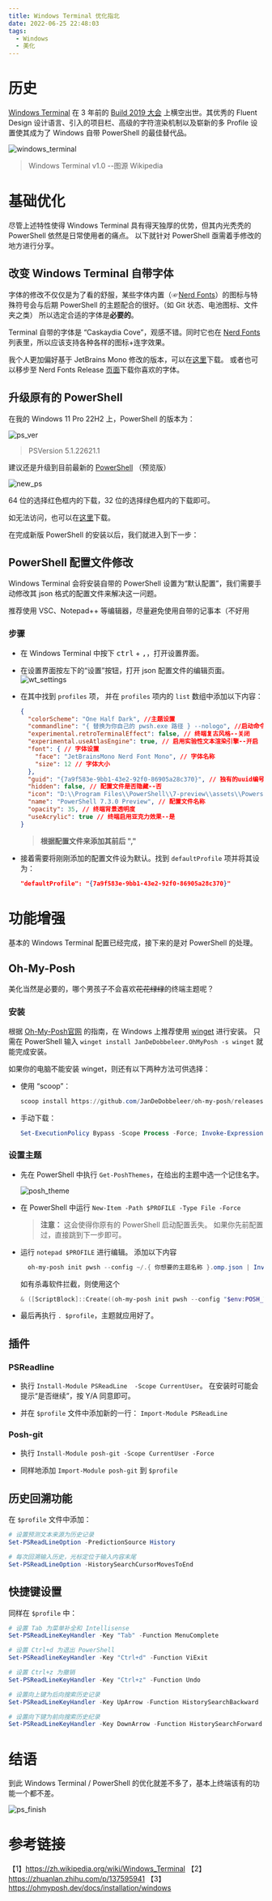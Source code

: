 ```yaml
---
title: Windows Terminal 优化指北
date: 2022-06-25 22:48:03
tags:
  - Windows
  - 美化
---
```


# 历史

[Windows Terminal](https://github.com/microsoft/terminal) 在 3 年前的 [Build 2019 大会](<https://zh.wikipedia.org/wiki/Build_(%E5%BC%80%E5%8F%91%E8%80%85%E5%A4%A7%E4%BC%9A)#Build_2019>) 上横空出世。其优秀的 Fluent Design 设计语言、引入的项目栏、高级的字符渲染机制以及崭新的多 Profile 设置使其成为了 Windows 自带 PowerShell 的最佳替代品。

![windows_terminal](Windows_Terminal_v1.0.png)

> Windows Terminal v1.0 --图源 Wikipedia

# 基础优化

尽管上述特性使得 Windows Terminal 具有得天独厚的优势，但其内光秃秃的 PowerShell 依然是日常使用者的痛点。
以下就针对 PowerShell 亟需着手修改的地方进行分享。

## 改变 Windows Terminal 自带字体

字体的修改不仅仅是为了看的舒服，某些字体内置（☞[Nerd Fonts](https://github.com/ryanoasis/nerd-fonts)）的图标与特殊符号会与后期 PowerShell 的主题配合的很好。（如 Git 状态、电池图标、文件夹之类）
所以选定合适的字体是**必要的**。

Terminal 自带的字体是 “Caskaydia Cove”，观感不错。同时它也在 [Nerd Fonts](https://github.com/ryanoasis/nerd-fonts) 列表里，所以应该支持各种各样的图标+连字效果。

我个人更加偏好基于 JetBrains Mono 修改的版本，可以在[这里](https://github.com/ryanoasis/nerd-fonts/releases/download/v2.1.0/JetBrainsMono.zip)下载。
或者也可以移步至 Nerd Fonts Release [页面](https://github.com/ryanoasis/nerd-fonts/releases)下载你喜欢的字体。

## 升级原有的 PowerShell

在我的 Windows 11 Pro 22H2 上，PowerShell 的版本为：

![ps_ver](ori_ps_ver.png)

> PSVersion 5.1.22621.1

建议还是升级到目前最新的 [PowerShell](https://github.com/PowerShell/PowerShell/releases) （预览版）

![new_ps](new_ps.png)

64 位的选择红色框内的下载，32 位的选择绿色框内的下载即可。

如无法访问，也可以在[这里](https://nekorectifier.lanzouw.com/itFiQ06yir6h)下载。

在完成新版 PowerShell 的安装以后，我们就进入到下一步：

## PowerShell 配置文件修改

Windows Terminal 会将安装自带的 PowerShell 设置为“默认配置”，我们需要手动修改其 json 格式的配置文件来解决这一问题。

推荐使用 VSC、Notepad++ 等编辑器，尽量避免使用自带的记事本（不好用

### 步骤

- 在 Windows Terminal 中按下 <kbd>ctrl</kbd> + <kbd>,</kbd>，打开设置界面。

- 在设置界面按左下的“设置”按钮，打开 json 配置文件的编辑页面。
  ![wt_settings](wt_settings.png)

- 在其中找到 `profiles` 项， 并在 `profiles` 项内的 `list` 数组中添加以下内容：
  ```json
  {
    "colorScheme": "One Half Dark", //主题设置
    "commandline": "{ 替换为你自己的 pwsh.exe 路径 } --nologo", //启动命令行设置，填入可执行文件路径即可
    "experimental.retroTerminalEffect": false, // 终端复古风格--关闭
    "experimental.useAtlasEngine": true, // 启用实验性文本渲染引擎--开启
    "font": { // 字体设置
      "face": "JetBrainsMono Nerd Font Mono", // 字体名称
      "size": 12 // 字体大小
    },
    "guid": "{7a9f583e-9bb1-43e2-92f0-86905a28c370}", // 独有的uuid编号
    "hidden": false, // 配置文件是否隐藏--否
    "icon": "D:\\Program Files\\PowerShell\\7-preview\\assets\\Powershell_av_colors.ico", // 配置文件的图标 （可在 pwsh 安装目录找到）
    "name": "PowerShell 7.3.0 Preview", // 配置文件名称
    "opacity": 35, // 终端背景透明度
    "useAcrylic": true // 终端启用亚克力效果--是
  }
  ```
  > **根据配置文件来添加其前后 ","**

- 接着需要将刚刚添加的配置文件设为默认。找到 `defaultProfile` 项并将其设为：

  ```json
  "defaultProfile": "{7a9f583e-9bb1-43e2-92f0-86905a28c370}"
  ```

# 功能增强

基本的 Windows Terminal 配置已经完成，接下来的是对 PowerShell 的处理。

##  Oh-My-Posh

美化当然是必要的，哪个男孩子不会喜欢~~花花绿绿~~的终端主题呢？

### 安装

根据 [Oh-My-Posh官网](https://ohmyposh.dev/docs/installation/windows) 的指南，在 Windows 上推荐使用 [winget](https://www.microsoft.com/p/app-installer/9nblggh4nns1#activetab=pivot:overviewtab) 进行安装。
只需在 PowerShell 输入 `winget install JanDeDobbeleer.OhMyPosh -s winget` 就能完成安装。

如果你的电脑不能安装 winget，则还有以下两种方法可供选择：

- 使用 “scoop”：
  ```powershell
  scoop install https://github.com/JanDeDobbeleer/oh-my-posh/releases/latest/download/oh-my-posh.json
  ```

- 手动下载：
  ```powershell
  Set-ExecutionPolicy Bypass -Scope Process -Force; Invoke-Expression ((New-Object System.Net.WebClient).DownloadString('https://ohmyposh.dev/install.ps1'))
  ```

### 设置主题

- 先在 PowerShell 中执行 `Get-PoshThemes`，在给出的主题中选一个记住名字。

  ![posh_theme](posh_theme.png)

- 在 PowerShell 中运行 `New-Item -Path $PROFILE -Type File -Force`

  > **注意：** 这会使得你原有的 PowerShell 启动配置丢失。
  如果你先前配置过，直接跳到下一步即可。

- 运行 `notepad $PROFILE` 进行编辑。
  添加以下内容
  ```powershell
    oh-my-posh init pwsh --config ~/.{ 你想要的主题名称 }.omp.json | Invoke-Expression
  ```

  如有杀毒软件拦截，则使用这个
  ```powershell
  & ([ScriptBlock]::Create((oh-my-posh init pwsh --config "$env:POSH_THEMES_PATH\{ 你想要的主题名称 }.omp.json" --print) -join "`n"))
  ```

- 最后再执行 `. $profile`，主题就应用好了。

## 插件

### PSReadline

- 执行 `Install-Module PSReadLine  -Scope CurrentUser`。
  在安装时可能会提示“是否继续”，按 Y/A 同意即可。

- 并在 `$profile` 文件中添加新的一行： `Import-Module PSReadLine`

### Posh-git

- 执行 `Install-Module posh-git -Scope CurrentUser -Force`

- 同样地添加 `Import-Module posh-git` 到 `$profile`

## 历史回溯功能

在 `$profile` 文件中添加：
```powershell
# 设置预测文本来源为历史记录
Set-PSReadLineOption -PredictionSource History

# 每次回溯输入历史，光标定位于输入内容末尾
Set-PSReadLineOption -HistorySearchCursorMovesToEnd
```

## 快捷键设置

同样在 `$profile` 中：
```powershell
# 设置 Tab 为菜单补全和 Intellisense
Set-PSReadLineKeyHandler -Key "Tab" -Function MenuComplete

# 设置 Ctrl+d 为退出 PowerShell
Set-PSReadlineKeyHandler -Key "Ctrl+d" -Function ViExit

# 设置 Ctrl+z 为撤销
Set-PSReadLineKeyHandler -Key "Ctrl+z" -Function Undo

# 设置向上键为后向搜索历史记录
Set-PSReadLineKeyHandler -Key UpArrow -Function HistorySearchBackward

# 设置向下键为前向搜索历史纪录
Set-PSReadLineKeyHandler -Key DownArrow -Function HistorySearchForward
```

# 结语

到此 Windows Terminal / PowerShell 的优化就差不多了，基本上终端该有的功能一个都不差。

![ps_finish](ps_finish.png)

# 参考链接

【1】https://zh.wikipedia.org/wiki/Windows_Terminal
【2】https://zhuanlan.zhihu.com/p/137595941
【3】https://ohmyposh.dev/docs/installation/windows
